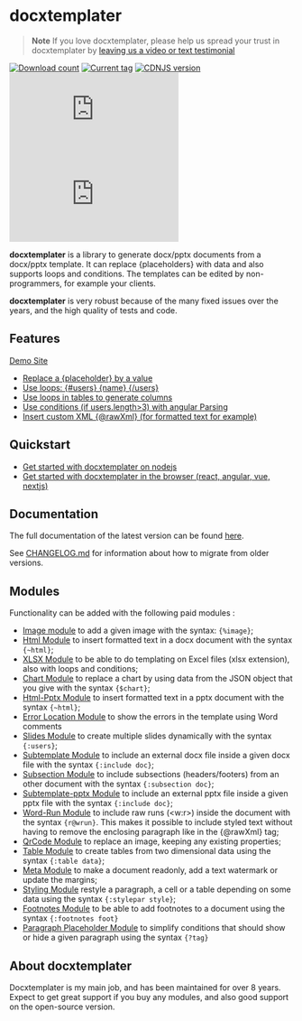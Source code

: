 # docxtemplater

> **Note**
> If you love docxtemplater, please help us spread your trust in docxtemplater by <a href="https://testimonial.to/docxtemplater">leaving us a video or text testimonial</a>

[![Download count](https://img.shields.io/npm/dm/docxtemplater.svg?style=flat)](https://www.npmjs.org/package/docxtemplater) [![Current tag](https://img.shields.io/npm/v/docxtemplater.svg?style=flat)](https://www.npmjs.org/package/docxtemplater) [![CDNJS version](https://img.shields.io/cdnjs/v/docxtemplater.svg)](https://cdnjs.com/libraries/docxtemplater) [![size](http://img.badgesize.io/https://raw.githubusercontent.com/open-xml-templating/docxtemplater-build/master/build/docxtemplater-latest.min.js?label=size&style=flat-square)](https://raw.githubusercontent.com/open-xml-templating/docxtemplater-build/master/build/docxtemplater-latest.min.js) [![gzip size](http://img.badgesize.io/https://raw.githubusercontent.com/open-xml-templating/docxtemplater-build/master/build/docxtemplater-latest.min.js?compression=gzip&label=gzip%20size&style=flat-square)](https://raw.githubusercontent.com/open-xml-templating/docxtemplater-build/master/build/docxtemplater-latest.min.js)

**docxtemplater** is a library to generate docx/pptx documents from a docx/pptx template. It can replace {placeholders} with data and also supports loops and conditions. The templates can be edited by non-programmers, for example your clients.

**docxtemplater** is very robust because of the many fixed issues over the years, and the high quality of tests and code.

## Features

[Demo Site](https://docxtemplater.com/demo)

- <a href="https://docxtemplater.com/demo#simple">Replace a {placeholder} by a value</a>
- <a href="https://docxtemplater.com/demo#loops">Use loops: {#users} {name} {/users} </a>
- <a href="https://docxtemplater.com/demo#loop-table">Use loops in tables to generate columns</a>
- <a href="https://docxtemplater.com/demo#conditions">Use conditions (if users.length>3) with angular Parsing</a>
- <a href="https://docxtemplater.com/demo#xml-insertion">Insert custom XML {@rawXml} (for formatted text for example)</a>

## Quickstart

- [Get started with docxtemplater on nodejs](https://docxtemplater.com/docs/get-started-node)
- [Get started with docxtemplater in the browser (react, angular, vue, nextjs)](https://docxtemplater.com/docs/get-started-browser)

## Documentation

The full documentation of the latest version can be found [here](https://docxtemplater.com/docs).

See [CHANGELOG.md](CHANGELOG.md) for information about how to migrate from older versions.

## Modules

Functionality can be added with the following paid modules :

- [Image module](https://docxtemplater.com/modules/image/) to add a given image with the syntax: `{%image}`;
- [Html Module](https://docxtemplater.com/modules/html/) to insert formatted text in a docx document with the syntax `{~html}`;
- [XLSX Module](https://docxtemplater.com/modules/xlsx) to be able to do templating on Excel files (xlsx extension), also with loops and conditions;
- [Chart Module](https://docxtemplater.com/modules/chart/) to replace a chart by using data from the JSON object that you give with the syntax `{$chart}`;
- [Html-Pptx Module](https://docxtemplater.com/modules/html-pptx/) to insert formatted text in a pptx document with the syntax `{~html}`;
- [Error Location Module](https://docxtemplater.com/modules/error-location) to show the errors in the template using Word comments
- [Slides Module](https://docxtemplater.com/modules/slides/) to create multiple slides dynamically with the syntax `{:users}`;
- [Subtemplate Module](https://docxtemplater.com/modules/subtemplate) to include an external docx file inside a given docx file with the syntax `{:include doc}`;
- [Subsection Module](https://docxtemplater.com/modules/subsection) to include subsections (headers/footers) from an other document with the syntax `{:subsection doc}`;
- [Subtemplate-pptx Module](https://docxtemplater.com/modules/pptx-sub/) to include an external pptx file inside a given pptx file with the syntax `{:include doc}`;
- [Word-Run Module](https://docxtemplater.com/modules/word-run) to include raw runs (<w:r>) inside the document with the syntax `{r@wrun}`. This makes it possible to include styled text without having to remove the enclosing paragraph like in the {@rawXml} tag;
- [QrCode Module](https://docxtemplater.com/modules/qrcode) to replace an image, keeping any existing properties;
- [Table Module](https://docxtemplater.com/modules/table) to create tables from two dimensional data using the syntax `{:table data}`;
- [Meta Module](https://docxtemplater.com/modules/meta) to make a document readonly, add a text watermark or update the margins;
- [Styling Module](https://docxtemplater.com/modules/styling) restyle a paragraph, a cell or a table depending on some data using the syntax `{:stylepar style}`;
- [Footnotes Module](https://docxtemplater.com/modules/footnotes) to be able to add footnotes to a document using the syntax `{:footnotes foot}`
- [Paragraph Placeholder Module](https://docxtemplater.com/modules/paragraph-placeholder) to simplify conditions that should show or hide a given paragraph using the syntax `{?tag}`

## About docxtemplater

Docxtemplater is my main job, and has been maintained for over 8 years. Expect to get great support if you buy any modules, and also good support on the open-source version.
